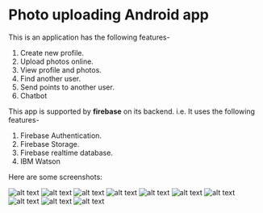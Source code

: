 # Photo uploading Android app

This is an application has the following features-

1. Create new profile.
2. Upload photos online.
3. View profile and photos.
4. Find another user.
5. Send points to another user.
6. Chatbot

This app is supported by **firebase** on its backend. i.e. It uses the following features-

1. Firebase Authentication.
2. Firebase Storage.
3. Firebase realtime database.
4. IBM Watson


Here are some screenshots:

![alt text](https://github.com/leenabhandari/android/blob/master/Screenshots/Screenshot_20180622-152654(1).png)
![alt text](https://github.com/leenabhandari/android/blob/master/Screenshots/Screenshot_20180622-152700(1).png)
![alt text](https://github.com/leenabhandari/android/blob/master/Screenshots/Screenshot_20180622-152729(1).png)
![alt text](https://github.com/leenabhandari/android/blob/master/Screenshots/Screenshot_20180622-152739(1).png)
![alt text](https://github.com/leenabhandari/android/blob/master/Screenshots/Screenshot_20180622-152747(1).png)
![alt text](https://github.com/leenabhandari/android/blob/master/Screenshots/Screenshot_20180622-152758(1).png)
![alt text](https://github.com/leenabhandari/android/blob/master/Screenshots/Screenshot_20180622-152805(1).png)
![alt text](https://github.com/leenabhandari/android/blob/master/Screenshots/Screenshot_20180622-152813(1).png)
![alt text](https://github.com/leenabhandari/android/blob/master/Screenshots/Screenshot_20180622-152820(1)(1).png)
![alt text](https://github.com/leenabhandari/android/blob/master/Screenshots/Screenshot_20180622-152820(2).png)
